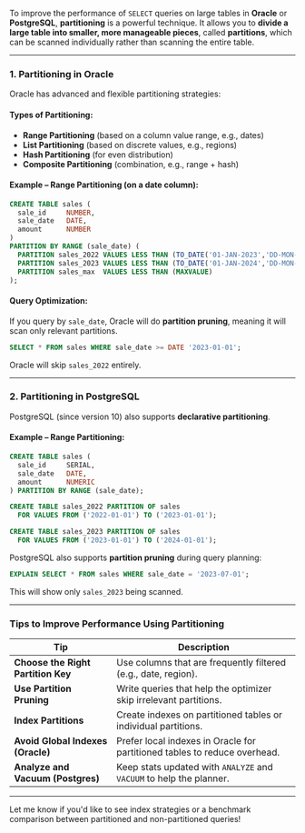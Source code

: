 To improve the performance of `SELECT` queries on large tables in **Oracle** or **PostgreSQL**, **partitioning** is a powerful technique. It allows you to **divide a large table into smaller, more manageable pieces**, called **partitions**, which can be scanned individually rather than scanning the entire table.

---

### **1. Partitioning in Oracle**

Oracle has advanced and flexible partitioning strategies:

#### **Types of Partitioning:**
- **Range Partitioning** (based on a column value range, e.g., dates)
- **List Partitioning** (based on discrete values, e.g., regions)
- **Hash Partitioning** (for even distribution)
- **Composite Partitioning** (combination, e.g., range + hash)

#### **Example – Range Partitioning (on a date column):**

```sql
CREATE TABLE sales (
  sale_id     NUMBER,
  sale_date   DATE,
  amount      NUMBER
)
PARTITION BY RANGE (sale_date) (
  PARTITION sales_2022 VALUES LESS THAN (TO_DATE('01-JAN-2023','DD-MON-YYYY')),
  PARTITION sales_2023 VALUES LESS THAN (TO_DATE('01-JAN-2024','DD-MON-YYYY')),
  PARTITION sales_max  VALUES LESS THAN (MAXVALUE)
);
```

#### **Query Optimization:**
If you query by `sale_date`, Oracle will do **partition pruning**, meaning it will scan only relevant partitions.

```sql
SELECT * FROM sales WHERE sale_date >= DATE '2023-01-01';
```

Oracle will skip `sales_2022` entirely.

---

### **2. Partitioning in PostgreSQL**

PostgreSQL (since version 10) also supports **declarative partitioning**.

#### **Example – Range Partitioning:**

```sql
CREATE TABLE sales (
  sale_id     SERIAL,
  sale_date   DATE,
  amount      NUMERIC
) PARTITION BY RANGE (sale_date);

CREATE TABLE sales_2022 PARTITION OF sales
  FOR VALUES FROM ('2022-01-01') TO ('2023-01-01');

CREATE TABLE sales_2023 PARTITION OF sales
  FOR VALUES FROM ('2023-01-01') TO ('2024-01-01');
```

PostgreSQL also supports **partition pruning** during query planning:

```sql
EXPLAIN SELECT * FROM sales WHERE sale_date = '2023-07-01';
```

This will show only `sales_2023` being scanned.

---

### **Tips to Improve Performance Using Partitioning**

| Tip                               | Description                                                                 |
|----------------------------------|-----------------------------------------------------------------------------|
| **Choose the Right Partition Key** | Use columns that are frequently filtered (e.g., date, region).             |
| **Use Partition Pruning**        | Write queries that help the optimizer skip irrelevant partitions.          |
| **Index Partitions**             | Create indexes on partitioned tables or individual partitions.             |
| **Avoid Global Indexes (Oracle)**| Prefer local indexes in Oracle for partitioned tables to reduce overhead. |
| **Analyze and Vacuum (Postgres)**| Keep stats updated with `ANALYZE` and `VACUUM` to help the planner.       |

---

Let me know if you'd like to see index strategies or a benchmark comparison between partitioned and non-partitioned queries!